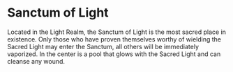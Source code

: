 # Sanctum of Light
Located in the Light Realm, the Sanctum of Light is the most sacred place in existence. Only those who have proven themselves worthy of wielding the Sacred Light may enter the Sanctum, all others will be immediately vaporized. In the center is a pool that glows with the Sacred Light and can cleanse any wound.